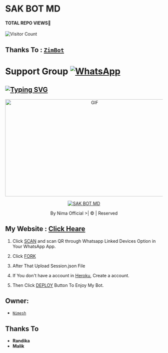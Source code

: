 # SAK BOT MD
#### TOTAL REPO VIEWS📍
![Visitor Count](https://profile-counter.glitch.me/terror-boy/count.svg)
   
   
   

## Thanks To : [`ZimBot`](https://github.com/zim-bot/zimbot-v4)

# Support Group <a href="https://chat.whatsapp.com/C42iutcryMqFmGq0uUmt8e"><img alt="WhatsApp" src="https://img.shields.io/badge/WhatsApp-25D366?style=for-the-badge&logo=whatsapp&logoColor=white"/></a>

## [![Typing SVG](https://readme-typing-svg.herokuapp.com?font=Rockstar-ExtraBold&color=F33A6A&lines=WELCOME+TO+SAK+BOT.;CREATED+BY+NIMA+OFFICIAL;BEST+MULTIDEVICE+WA+BOT;THANKS+FOR+VISITING+MY+GIT)](https://git.io/typing-svg)

 </a>

</p>

<div align="center">

  <p align="center">

<img src="https://telegra.ph/file/512045dcdc8a2336b416d.jpg" alt="GIF" width="556" height="310"/>

</p>

  <p align="center">

<a href="#"><img title="SAK BOT MD" src="https://img.shields.io/badge/Sak bot-md-green?colorA=%23ff0000&colorB=%23017e40&style=for-the-badge"></a>

</p>

</div>

<p align="center">By Nima Official >| © | Reserved  </br>
 
 ## My Website : [Click Heare](https://www.helacloud.ga/p/sak-bot.html)

1. Click [SCAN](https://replit.com/@VIHANGA-YTYT/Vihanga-MD-V2-Qr?output%20only=1&lite=1#index.js) and scan QR through Whatsapp Linked Devices Option in Your WhatsApp App.

2. Click [FORK](https://github.com/vihangayt0/VihangaBot-MD-V3/fork)

2. After That Upload Session.json File

3. If You don't have a account in [Heroku](https://signup.heroku.com/), Create a account.

5. Then Click [DEPLOY](https://heroku.com/deploy) Button To Enjoy My Bot.


## Owner:
* [`Nimesh`](https://github.com/nimaofficial)

## Thanks To
* <b>Randika</b>
* <b>Malik</b>

